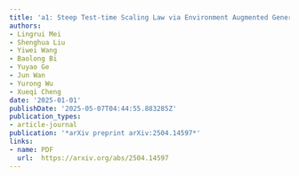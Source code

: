 ```yaml
---
title: 'a1: Steep Test-time Scaling Law via Environment Augmented Generation'
authors:
- Lingrui Mei
- Shenghua Liu
- Yiwei Wang
- Baolong Bi
- Yuyao Ge
- Jun Wan
- Yurong Wu
- Xueqi Cheng
date: '2025-01-01'
publishDate: '2025-05-07T04:44:55.883285Z'
publication_types:
- article-journal
publication: '*arXiv preprint arXiv:2504.14597*'
links:
- name: PDF
  url:  https://arxiv.org/abs/2504.14597
---
```

